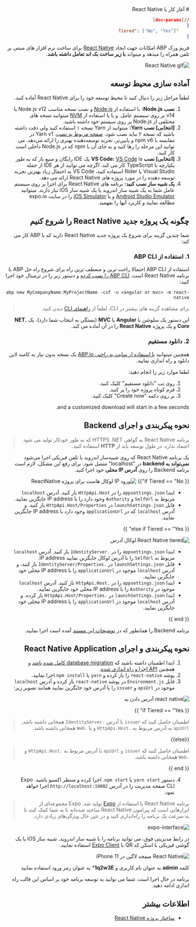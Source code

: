 <div dir="rtl">
# آغاز کار با React Native

````json
//[doc-params]
{
    "Tiered": ["No", "Yes"]
}
````

فریم ورک ABP امکانات جهت ایجاد [React Native](https://reactnative.dev/) برای ساخت نرم افزار های مبتنی بر تلفن همراه را میدهد و میتواند **با زیر ساخت بک اند تعامل داشته باشد**.

![React Native gif](./images/react-native-introduction.gif)

## آماده سازی محیط توسعه

لطفاً مراحل زیر را دنبال کنید تا محیط توسعه خود را برای React Native آماده کنید.

1. **نصب Node.js:** با استفاده از [Node.js](https://nodejs.org/en/download/) و نصب نسخه مناسب Node.js v12 یا v14 بر روی سیستم عامل. و یا با استفاده از [NVM](https://github.com/nvm-sh/nvm) میتوانید نسخه های مختلفی از Node.js بر روی سیستم خود داشته باشید.
2. **[انتخابی] نصب Yarn:** میتوانید از Yarn نسخه ۱ استفاده کنید ولی دقت داشته باشید که نسخه ۲ نباید نصب شود. [صفحه مربوط به نصب](https://classic.yarnpkg.com/en/docs/install). Yarn v1 در مقایسه با npm v6 و پایین‌تر، تجربه توسعه‌دهنده بهتری را ارائه می‌دهد. می توانید این مرحله را رها کنید و به جای آن با npm که در Node.js داخلی است کار کنید.
3. **[انتخابی] نصب VS Code:** [VS Code](https://code.visualstudio.com/) is یک IDE رایگان و منبع باز که به طور یکپارچه با TypeScript کار می کند. اگرچه می توانید از هر IDE از جمله Visual Studio یا Rider استفاده کنید، VS Code به احتمال زیاد بهترین تجربه توسعه دهنده را در مورد پروژه های React Native ارائه می دهد.
4. **یک شبیه ساز نصب کنید:** برنامه های React Native برای اجرا بر روی سیستم عامل شما به یک شبیه ساز اندروید یا یک شبیه ساز iOS نیاز دارند. میتوانید [Android Studio Emulator](https://docs.expo.io/workflow/android-simulator/) و یا [iOS Simulator](https://docs.expo.io/workflow/ios-simulator/) را در سایت expo.io مطالعه نمایید و کاربرد آنها را بفهمید.


## چگونه یک پروژه جدید React Native را شروع کنیم

شما چندین گزینه برای شروع یک پروژه جدید React Native دارید که با ABP کار می کند:

### 1. استفاده از ABP CLI

استفاده از ABP CLI احتمالا راحت ترین و منعطف ترین راه برای شروع راه حل ABP با برنامه React Native است. [ABP CLI را نصب کرده](CLI.md) و دستور زیر را در ترمینال خود اجرا کنید:

```shell
abp new MyCompanyName.MyProjectName -csf -u <angular or mvc> -m react-native
```

> برای مشاهده گزینه های بیشتر در CLI، لطفاً از [راهنمای CLI](CLI.md) دیدن کنید.

این دستور یک سلوشن با **Angular** یا **MVC** (بستگی به انتخاب شما دارد)، یک **.NET Core** و یک پروژه **React Native** را در آن آماده می کند.

### 2. دانلود مستقیم

همچنین میتوانید [با استفاده از سایت به راحتی ABP.io](https://abp.io/get-started) یک نسخه بدون نیاز به کامند لاین دانلود و راه اندازی نمایید.

لطفا موارد زیر را انجام دهید:

1. روی تب "دانلود مستقیم" کلیک کنید.
2. فرم کوتاه پروژه خود را پر کنید.
3. بر روی دکمه "Create now" کلیک کنید.

and a customized download will start in a few seconds.

## نحوه پیکربندی و اجرای Backend

> برنامه React Native به گواهی HTTPS .NET که به طور خودکار تولید می شود اعتماد ندارد. در طول توسعه باید از **HTTP** استفاده کنید.

یک برنامه React Native که روی شبیه‌ساز اندروید یا تلفن فیزیکی اجرا می‌شود **نمی‌تواند به backend** در "localhost" متصل شود. برای رفع این مشکل، لازم است برنامه Backend را روی **آدرس IP محلی** خود اجرا کنید.

{{ if Tiered == "No"}}
![ورود IP لوکال هاست برای پروژه  ReactNative](images/rn-host-local-ip.png)

* ابتدا `appsettings.json` را در `HttpApi.Host` باز کنید. آدرس `localhost` مربوط به `SelfUrl` و `Authority` وجود دارد را با IP address جایگزین نمایید.
* فایل `launchSettings.json` در `HttpApi.Host/Properties` باز کنید. و آدرس `localhost` که در `applicationUrl` وجود دارد با IP address جایگزین نمایید.

{{ else if Tiered == "Yes" }}

![React Native tiered لوکال آدرس](images/rn-tiered-local-ip.png)

* ابتدا `appsettings.json` را در `.IdentityServer` باز کنید. آدرس `localhost` مربوط به `SelfUrl` را با آدرس لوکال جایگزین نمایید IP address.
* فایل `launchSettings.json` در `.IdentityServer/Properties` باز کنید. و آدرس `localhost` موجود در `applicationUrl` را با IP address محلی خود جایگزین نمایید.
* ابتدا `appsettings.json` را در `.HttpApi.Host` باز کنید. آدرس `localhost` موجود در `Authority` را با IP address محلی خود جایگزین نمایید.
* ابتدا `launchSettings.json` در `.HttpApi.Host/Properties` باز کرده. و آدرس `localhost` موجود در `applicationUrl` را با IP address محلی خود جایگزین نمایید.

{{ end }}

برنامه Backend را همانطور که در [توضیحات این مستند](Getting-Started.md) آمده است اجرا نمایید.


## نحوه پیکربندی و اجرای React Native Application

1. ابتدا اطمینان داشته باشید که [database migration کامل شده باشد](./Getting-Started?UI=NG&DB=EF&Tiered=No#create-the-database) و همچنین [API اجرا و راه اندازی شده](./Getting-Started?UI=NG&DB=EF&Tiered=No#run-the-application).
2. پوشه `react-native` را باز کرده و `yarn` یا `npm install` اجرا نمایید.
3. فایل `Environment.js` در پوشه `react-native` باز کرده و آدرس `localhost` موجود در `apiUrl` و `issuer` را با آدرس خود جایگزین نمایید همانند تصویر زیر:

![react native آدرس دادن به](images/rn-environment-local-ip.png)

{{ if Tiered == "Yes" }}

> اطمینان حاصل کنید که `issuer` با آدرس `.IdentityServer` همخانی داشته باشد, `apiUrl` به آدرس مربوط به `.HttpApi.Host` و یا `.Web` همخانی داشته باشد.

{{else}}

> اطمینان حاصل کنید که `issuer` و `apiUrl` با آدرس مربوط به `.HttpApi.Host` و `.Web` همخانی داشته باشد.

{{ end }}

4. دستور `yarn start` یا `npm start`. اجرا کرده و منتظر اکسبو باشید. Expo CLI صفحه مدیریت را در آدرس `http://localhost:19002` اجرا خواهد نمود.

> برنامه React Native با استفاده از [Expo](https://expo.io/) تولید شد. Expo مجموعه‌ای از ابزارهایی است که پیرامون React Native ساخته شده‌اند تا به شما کمک کنند تا به سرعت یک برنامه را راه‌اندازی کنید و در عین حال ویژگی‌های زیادی دارد.

![expo-interface](images/rn-expo-interface.png)

در رابط مدیریتی فوق، می توانید برنامه را با شبیه ساز اندروید، شبیه ساز iOS یا یک گوشی فیزیکی با اسکن کد QR با [Expo Client](https://expo.io/tools#client) استفاده نمایید.

![React Native صفحه لاگین در iPhone 11](images/rn-login-iphone.png)

کلمه **admin** به عنوان نام کاربری و **1q2w3E*** به عنوان رمز ورود استفاده نمایید

برنامه در حال اجرا است. شما می توانید به توسعه برنامه خود بر اساس این قالب راه اندازی ادامه دهید.


## اطلاعات بیشتر

* [ساختار پروژه React Native](./Startup-Templates/Application#react-native)
</div>